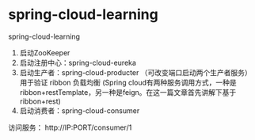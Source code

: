 # spring-cloud-learning
spring-cloud-learning
1. 启动ZooKeeper
2. 启动注册中心：spring-cloud-eureka
3. 启动生产者：spring-cloud-producter （可改变端口启动两个生产者服务） 用于验证 ribbon 负载均衡
 (Spring cloud有两种服务调用方式，一种是ribbon+restTemplate，另一种是feign。在这一篇文章首先讲解下基于ribbon+rest)
4. 启动消费者：spring-cloud-consumer

访问服务： http://IP:PORT/consumer/1
